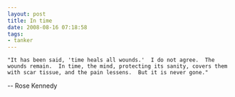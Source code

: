 ```yaml
---
layout: post
title: In time
date: 2008-08-16 07:18:58
tags: 
- tanker
---
```

	"It has been said, 'time heals all wounds.'  I do not agree.  The wounds remain.  In time, the mind, protecting its sanity, covers them with scar tissue, and the pain lessens.  But it is never gone."

-- Rose Kennedy